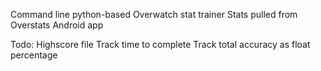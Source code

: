 Command line python-based Overwatch stat trainer
Stats pulled from Overstats Android app

Todo:
    Highscore file
    Track time to complete
    Track total accuracy as float percentage
